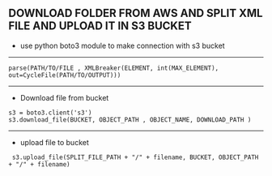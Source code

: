 ## DOWNLOAD FOLDER  FROM AWS AND SPLIT XML FILE AND UPLOAD IT IN S3 BUCKET  

- use python boto3 module to make connection with s3 bucket
----
``` 
parse(PATH/TO/FILE , XMLBreaker(ELEMENT, int(MAX_ELEMENT), out=CycleFile(PATH/TO/OUTPUT)))

```
---
- Download file from bucket 
```  
s3 = boto3.client('s3')
s3.download_file(BUCKET, OBJECT_PATH , OBJECT_NAME, DOWNLOAD_PATH )
``` 
---
- upload file to bucket 


```
 s3.upload_file(SPLIT_FILE_PATH + "/" + filename, BUCKET, OBJECT_PATH + "/" + filename)

```